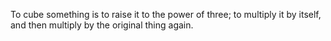 To cube something is to raise it to the power of three; to multiply it
by itself, and then multiply by the original thing again.
